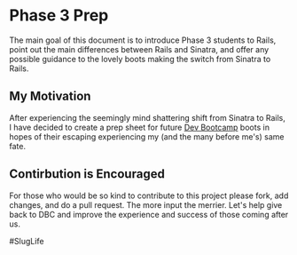 Phase 3 Prep
========================

The main goal of this document is to introduce Phase 3 students to Rails, point out the main differences between Rails and Sinatra, and offer any possible guidance to the lovely boots making the switch from Sinatra to Rails. 

My Motivation
-------------

After experiencing the seemingly mind shattering shift from Sinatra to Rails, I have decided to create a prep sheet for future [Dev Bootcamp](http://devbootcamp.com/) boots in hopes of their escaping experiencing my (and the many before me's) same fate. 


Contirbution is Encouraged
---------------------

For those who would be so kind to contribute to this project please fork, add changes, and do a pull request. The more input the merrier. Let's help give back to DBC and improve the experience and success of those coming after us.

#SlugLife



